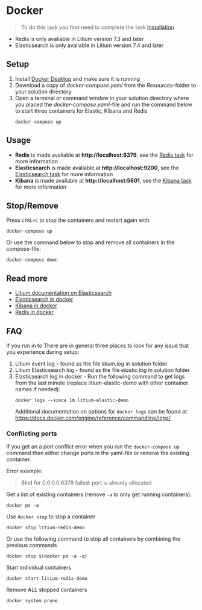 # Docker

> To do this task you first need to complete the task [Installation](../Installation) 

* Redis is only avaliable in Litium version 7.3 and later
* Elasticsearch is only avaliable in Litium version 7.4 and later

## Setup

1. Install [Docker Desktop](https://docs.docker.com/docker-for-windows/install/) and make sure it is running
1. Download a copy of _docker-compose.yaml_ from the _Resources_-folder to your solution directory
1. Open a terminal or command window in your solution directory where you placed the _docker-compose.yaml_-file and run the command below to start three containers for Elastic, Kibana and Redis
    ```
    docker-compose up
    ```

## Usage

* **Redis** is made avaliable at **http://localhost:6379**, see the [Redis task](../Redis) for more information
* **Elasticsearch** is made avaliable at **http://localhost:9200**, see the [Elasticsearch task](../Elasticsearch) for more information
* **Kibana** is made avaliable at **http://localhost:5601**, see the [Kibana task](../Redis) for more information

## Stop/Remove

Press `CTRL+C` to stop the containers and restart again with 
```
docker-compose up
```

Or use the command below to stop and remove all containers in the compose-file:
```
docker-compose down
```

## Read more

* [Litium documentation on Elasticsearch](https://docs.litium.com/documentation/architecture/search/elasticsearch/setup-and-configure-elasticsearch)
* [Elasticsearch in docker](https://www.elastic.co/guide/en/elasticsearch/reference/7.5/docker.html)
* [Kibana in docker](https://www.elastic.co/guide/en/kibana/current/docker.html)
* [Redis in docker](https://docs.microsoft.com/en-us/archive/blogs/uk_faculty_connection/containers-redis-running-redis-on-windows-with-docker)

## FAQ

If you run in to There are in general three places to look for any issue that you experience during setup:

1. Litium event log - found as the file _litium.log_ in solution folder
1. Litium Elasticsearch log - found as the file _elastic.log_ in solution folder
1. Elasticsearch log in docker - Run the following command to get logs from the last minute (replace litium-elastic-demo with other container names if needed):
    ```console
    docker logs --since 1m litium-elastic-demo
    ```
    Additional documentation on options for `docker logs` can be found at https://docs.docker.com/engine/reference/commandline/logs/

### Conflicting ports

If you get an a port conflict error when you run the `docker-compose up` command then either change ports in the yaml-file or remove the existing container.

Error example:
> Bind for 0.0.0.0:6379 failed: port is already allocated

Get a list of existing containers (remove `-a` to only get running containers):
```console
docker ps -a
```

Use `docker stop` to stop a container
```console
docker stop litium-redis-demo
```

Or use the following command to stop all containers by combining the previous commands
```console
docker stop $(docker ps -a -q)
``` 

Start individual containers
```console
docker start litium-redis-demo
```

Remove ALL stopped containers
```console
docker system prune
```